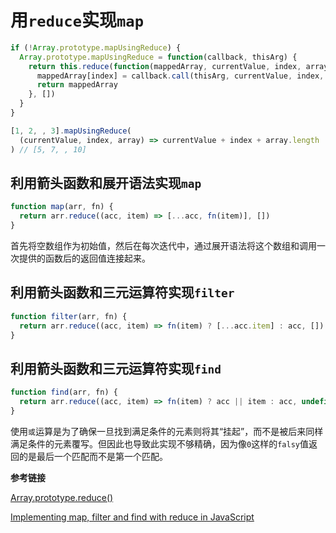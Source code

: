 # 用`reduce`实现`map`

```javascript
if (!Array.prototype.mapUsingReduce) {
  Array.prototype.mapUsingReduce = function(callback, thisArg) {
    return this.reduce(function(mappedArray, currentValue, index, array) {
      mappedArray[index] = callback.call(thisArg, currentValue, index, array)
      return mappedArray
    }, [])
  }
}

[1, 2, , 3].mapUsingReduce(
  (currentValue, index, array) => currentValue + index + array.length
) // [5, 7, , 10]
```

## 利用箭头函数和展开语法实现`map`
```javascript
function map(arr, fn) {
  return arr.reduce((acc, item) => [...acc, fn(item)], [])
}
```
首先将空数组作为初始值，然后在每次迭代中，通过展开语法将这个数组和调用一次提供的函数后的返回值连接起来。

## 利用箭头函数和三元运算符实现`filter`
```javascript
function filter(arr, fn) {
  return arr.reduce((acc, item) => fn(item) ? [...acc.item] : acc, [])
}
```

## 利用箭头函数和三元运算符实现`find`
```javascript
function find(arr, fn) {
  return arr.reduce((acc, item) => fn(item) ? acc || item : acc, undefined)
}
```
使用`或`运算是为了确保一旦找到满足条件的元素则将其“挂起”，而不是被后来同样满足条件的元素覆写。但因此也导致此实现不够精确，因为像`0`这样的`falsy`值返回的是最后一个匹配而不是第一个匹配。

**参考链接**

[Array.prototype.reduce()](https://developer.mozilla.org/zh-CN/docs/Web/JavaScript/Reference/Global_Objects/Array/Reduce)

[Implementing map, filter and find with reduce in JavaScript](https://maurobringolf.ch/2017/06/implementing-map-filter-and-find-with-reduce-in-javascript/)

